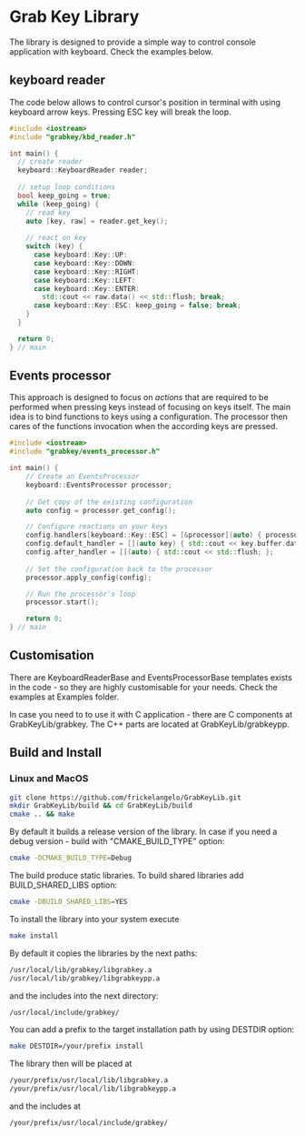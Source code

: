 # Grab Key Library

The library is designed to provide a simple way to control console application with keyboard. Check the examples below.

## keyboard reader

The code below allows to control cursor's position in terminal with using keyboard arrow keys. Pressing ESC key will break the loop.

```c++
#include <iostream>
#include "grabkey/kbd_reader.h"

int main() {
  // create reader
  keyboard::KeyboardReader reader;
  
  // setup loop conditions
  bool keep_going = true;
  while (keep_going) {
    // read key
    auto [key, raw] = reader.get_key();
    
    // react on key
    switch (key) {
      case keyboard::Key::UP:
      case keyboard::Key::DOWN:
      case keyboard::Key::RIGHT:
      case keyboard::Key::LEFT:
      case keyboard::Key::ENTER:
        std::cout << raw.data() << std::flush; break;
      case keyboard::Key::ESC: keep_going = false; break;
    }
  }

  return 0;
} // main
```

## Events processor

This approach is designed to focus on *actions* that are required to be performed when pressing keys instead of focusing on keys itself. The main idea is to bind functions to keys using a configuration. The processor then cares of the functions invocation when the according keys are pressed.

```c++
#include <iostream>
#include "grabkey/events_processor.h"

int main() {
    // Create an EventsProcessor
    keyboard::EventsProcessor processor;
    
    // Get copy of the existing configuration
    auto config = processor.get_config();

    // Configure reactions on your keys
    config.handlers[keyboard::Key::ESC] = [&processor](auto) { processor.stop(); };
    config.default_handler = [](auto key) { std::cout << key.buffer.data(); };
    config.after_handler = [](auto) { std::cout << std::flush; };
    
    // Set the configuration back to the processor
    processor.apply_config(config);

    // Run the processor's loop
    processor.start();

    return 0;
} // main
```

## Customisation

There are KeyboardReaderBase and EventsProcessorBase templates exists in the code - so they are highly customisable for your needs. Check the examples at Examples folder.

In case you need to to use it with C application - there are C components at GrabKeyLib/grabkey. 
The C++ parts are located at GrabKeyLib/grabkeypp.

## Build and Install

### Linux and MacOS

```bash
git clone https://github.com/frickelangelo/GrabKeyLib.git
mkdir GrabKeyLib/build && cd GrabKeyLib/build
cmake .. && make
```

By default it builds a release version of the library.
In case if you need a debug version - build with "CMAKE_BUILD_TYPE" option:

```bash
cmake -DCMAKE_BUILD_TYPE=Debug
```

The build produce static libraries. To build shared libraries add  BUILD_SHARED_LIBS option:

```bash
cmake -DBUILD_SHARED_LIBS=YES
```

To install the library into your system execute

```bash
make install
```

By default it copies the libraries by the next paths:

```bash
/usr/local/lib/grabkey/libgrabkey.a
/usr/local/lib/grabkey/libgrabkeypp.a
```

and the includes into the next directory:

```bash
/usr/local/include/grabkey/
```

You can add a prefix to the target installation path by using DESTDIR option:

```bash
make DESTDIR=/your/prefix install
```

The library then will be placed at

```bash
/your/prefix/usr/local/lib/libgrabkey.a
/your/prefix/usr/local/lib/libgrabkeypp.a
```

and the includes at

```bash
/your/prefix/usr/local/include/grabkey/
```

